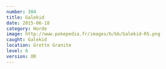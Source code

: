 ```yaml
---
number: 304
title: Galekid
date: 2015-06-18
category: Horde
image: http://www.pokepedia.fr/images/b/bb/Galekid-RS.png
caught: Galekid
location: Grotte Granite
level: 6
version: OR
---
```

